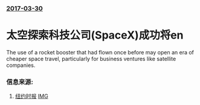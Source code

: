 ### [2017-03-30](/news/2017/03/30/index.md)

##### 
# 太空探索科技公司(SpaceX)成功将en 

The use of a rocket booster that had flown once before may open an era of cheaper space travel, particularly for business ventures like satellite companies.


### 信息来源:

1. [纽约时报](https://mobile.nytimes.com/2017/03/30/science/spacex-launches-a-satellite-with-a-partly-used-rocket.html?referer=) [IMG](https://static01.nyt.com/images/2017/03/31/science/31SPACEX-3/31SPACEX-3-facebookJumbo.jpg)
